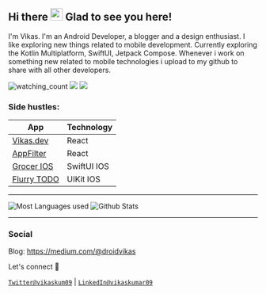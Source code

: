 <!-- welcome message -->
<h2>Hi there <img src="https://media.giphy.com/media/hvRJCLFzcasrR4ia7z/giphy.gif" width="25px"> Glad to see you here!</h2>

<!-- About me -->
<p>
I'm Vikas. I'm an Android Developer, a blogger and a design enthusiast. I like exploring new things related to mobile development. Currently exploring the Kotlin Multiplatform, SwiftUI, Jetpack Compose. Whenever i work on something new related to mobile technologies i upload to my github to share with all other developers. 
</p>

<!-- Personal Stuffs -->
 <p align="left">
<img src="https://komarev.com/ghpvc/?username=worstkiller&color=brightgreen" alt="watching_count" />
<img src="https://img.shields.io/stackexchange/stackoverflow/r/4517450" />
<img src="https://img.shields.io/badge/Focus-Kotlin%20Multiplatform%20Mobile-brightgreen" />

</p>

### Side hustles:
App | Technology
--- | --- |
[Vikas.dev](https://vikas.dev/) | React
[AppFilter](https://worstkiller.github.io/ReactAppFilter/) | React
[Grocer IOS](https://github.com/worstkiller/grocer-ios) | SwiftUI IOS
[Flurry TODO](https://github.com/worstkiller/flurry_todo) | UIKit IOS
---

![Most Languages used](https://github-readme-stats.vercel.app/api/top-langs?username=worstkiller&show_icons=true&locale=en&layout=compact)
![Github Stats](https://github-readme-stats.vercel.app/api?username=worstkiller&show_icons=true)

---

### Social
Blog:
https://medium.com/@droidvikas

Let's connect 🤝 

[`Twitter@vikaskum09`](https://twitter.com/vikaskum09) | 
[`LinkedIn@vikaskumar09`](https://www.linkedin.com/in/vikaskumar09/)
